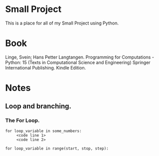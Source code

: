 # Small Project
This is a place for all of my Small Project using Python.

# Book
Linge, Svein; Hans Petter Langtangen.
Programming for Computations - Python: 15 (Texts in Computational Science and Engineering)
Springer International Publishing. Kindle Edition.

# Notes
## Loop and branching.
### The For Loop.
```
for loop_variable in some_numbers:
     <code line 1>
     <code line 2>
```

```
for loop_variable in range(start, stop, step):
```